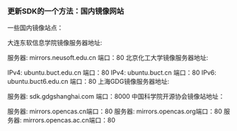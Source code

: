 ### 更新SDK的一个方法：国内镜像网站  

一些国内镜像站点：

大连东软信息学院镜像服务器地址:

服务器: mirrors.neusoft.edu.cn 端口：80
北京化工大学镜像服务器地址:

IPv4: ubuntu.buct.edu.cn 端口：80
IPv4: ubuntu.buct.cn 端口：80
IPv6: ubuntu.buct6.edu.cn 端口：80
上海GDG镜像服务器地址:

服务器: sdk.gdgshanghai.com 端口：8000
中国科学院开源协会镜像站地址：

服务器: mirrors.opencas.cn端口：80
服务器: mirrors.opencas.org端口：80
服务器: mirrors.opencas.ac.cn端口：80